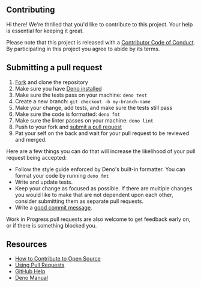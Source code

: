 ## Contributing

Hi there! We're thrilled that you'd like to contribute to this project. Your
help is essential for keeping it great.

Please note that this project is released with a
[Contributor Code of Conduct][code-of-conduct]. By participating in this project
you agree to abide by its terms.

## Submitting a pull request

1. [Fork][fork] and clone the repository
1. Make sure you have [Deno installed](https://deno.land/#installation)
1. Make sure the tests pass on your machine: `deno test`
1. Create a new branch: `git checkout -b my-branch-name`
1. Make your change, add tests, and make sure the tests still pass
1. Make sure the code is formatted: `deno fmt`
1. Make sure the linter passes on your machine: `deno lint`
1. Push to your fork and [submit a pull request][pr]
1. Pat your self on the back and wait for your pull request to be reviewed and
   merged.

Here are a few things you can do that will increase the likelihood of your pull
request being accepted:

- Follow the style guide enforced by Deno's built-in formatter. You can format
  your code by running `deno fmt`
- Write and update tests.
- Keep your change as focused as possible. If there are multiple changes you
  would like to make that are not dependent upon each other, consider submitting
  them as separate pull requests.
- Write a
  [good commit message](http://tbaggery.com/2008/04/19/a-note-about-git-commit-messages.html).

Work in Progress pull requests are also welcome to get feedback early on, or if
there is something blocked you.

## Resources

- [How to Contribute to Open Source](https://opensource.guide/how-to-contribute/)
- [Using Pull Requests](https://help.github.com/articles/about-pull-requests/)
- [GitHub Help](https://help.github.com)
- [Deno Manual](https://deno.land/manual)

[fork]: ../../../fork
[pr]: ../../../compare
[code-of-conduct]: CODE_OF_CONDUCT.md

